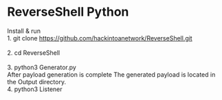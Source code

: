 # ReverseShell Python
Install & run
<br>1. git clone https://github.com/hackintoanetwork/ReverseShell.git</br>
<br>2. cd ReverseShell</br>
<br>3. python3 Generator.py</br>
After payload generation is complete
The generated payload is located in the Output directory.
<br>4. python3 Listener</br>
